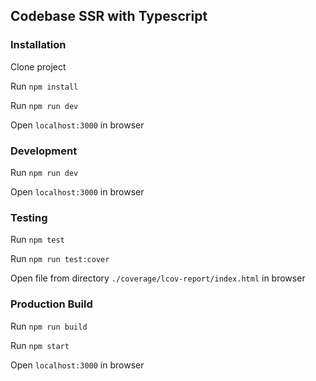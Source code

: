 ## Codebase SSR with Typescript

### Installation

Clone project

Run `npm install`

Run `npm run dev`

Open `localhost:3000` in browser

### Development

Run `npm run dev`

Open `localhost:3000` in browser

### Testing

Run `npm test`

Run `npm run test:cover`

Open file from directory `./coverage/lcov-report/index.html` in browser

### Production Build

Run `npm run build`

Run `npm start`

Open `localhost:3000` in browser
